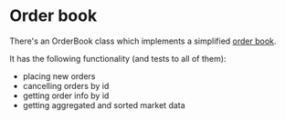 # Order book

There's an OrderBook class which implements a simplified [order book](https://en.wikipedia.org/wiki/Order_book).

It has the following functionality (and tests to all of them):
- placing new orders
- cancelling orders by id
- getting order info by id
- getting aggregated and sorted market data
